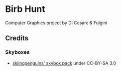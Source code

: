 # Birb Hunt
Computer Graphics project by Di Cesare &amp; Fulgini

## Credits
### Skyboxes
- [skiingpenguins' skybox pack](https://opengameart.org/content/skiingpenguins-skybox-pack) under CC-BY-SA 3.0